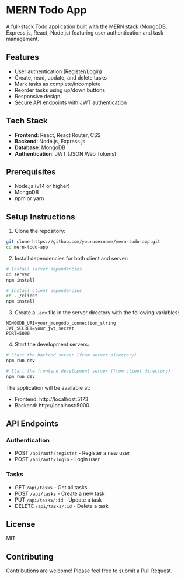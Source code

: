 # MERN Todo App

A full-stack Todo application built with the MERN stack (MongoDB, Express.js, React, Node.js) featuring user authentication and task management.

## Features

- User authentication (Register/Login)
- Create, read, update, and delete tasks
- Mark tasks as complete/incomplete
- Reorder tasks using up/down buttons
- Responsive design
- Secure API endpoints with JWT authentication

## Tech Stack

- **Frontend**: React, React Router, CSS
- **Backend**: Node.js, Express.js
- **Database**: MongoDB
- **Authentication**: JWT (JSON Web Tokens)

## Prerequisites

- Node.js (v14 or higher)
- MongoDB
- npm or yarn

## Setup Instructions

1. Clone the repository:
```bash
git clone https://github.com/yourusername/mern-todo-app.git
cd mern-todo-app
```

2. Install dependencies for both client and server:
```bash
# Install server dependencies
cd server
npm install

# Install client dependencies
cd ../client
npm install
```

3. Create a `.env` file in the server directory with the following variables:
```
MONGODB_URI=your_mongodb_connection_string
JWT_SECRET=your_jwt_secret
PORT=5000
```

4. Start the development servers:

```bash
# Start the backend server (from server directory)
npm run dev

# Start the frontend development server (from client directory)
npm run dev
```

The application will be available at:
- Frontend: http://localhost:5173
- Backend: http://localhost:5000

## API Endpoints

### Authentication
- POST `/api/auth/register` - Register a new user
- POST `/api/auth/login` - Login user

### Tasks
- GET `/api/tasks` - Get all tasks
- POST `/api/tasks` - Create a new task
- PUT `/api/tasks/:id` - Update a task
- DELETE `/api/tasks/:id` - Delete a task

## License

MIT

## Contributing

Contributions are welcome! Please feel free to submit a Pull Request. 